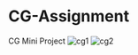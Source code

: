 # CG-Assignment
CG Mini Project
![cg1](https://user-images.githubusercontent.com/88553313/128546238-bf90a06c-0f71-447c-a5de-b6db80dd379d.jpg)
![cg2](https://user-images.githubusercontent.com/88553313/128546400-3af08acf-1410-4b9d-952e-b3852884cfce.jpg)
